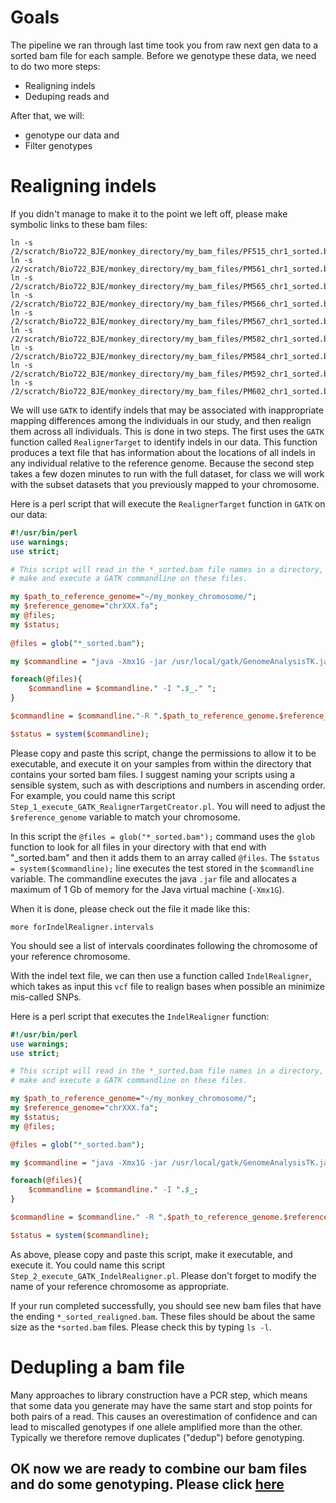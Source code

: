 # Goals

The pipeline we ran through last time took you from raw next gen data to a sorted bam file for each sample. Before we genotype these data, we need to do two more steps:

* Realigning indels
* Deduping reads and


After that, we will:
* genotype our data and
* Filter genotypes

# Realigning indels

If you didn't manage to make it to the point we left off, please make symbolic links to these bam files:
```
ln -s /2/scratch/Bio722_BJE/monkey_directory/my_bam_files/PF515_chr1_sorted.bam
ln -s /2/scratch/Bio722_BJE/monkey_directory/my_bam_files/PM561_chr1_sorted.bam
ln -s /2/scratch/Bio722_BJE/monkey_directory/my_bam_files/PM565_chr1_sorted.bam
ln -s /2/scratch/Bio722_BJE/monkey_directory/my_bam_files/PM566_chr1_sorted.bam
ln -s /2/scratch/Bio722_BJE/monkey_directory/my_bam_files/PM567_chr1_sorted.bam
ln -s /2/scratch/Bio722_BJE/monkey_directory/my_bam_files/PM582_chr1_sorted.bam
ln -s /2/scratch/Bio722_BJE/monkey_directory/my_bam_files/PM584_chr1_sorted.bam
ln -s /2/scratch/Bio722_BJE/monkey_directory/my_bam_files/PM592_chr1_sorted.bam
ln -s /2/scratch/Bio722_BJE/monkey_directory/my_bam_files/PM602_chr1_sorted.bam
```

We will use `GATK` to identify indels that may be associated with inappropriate mapping differences among the individuals in our study, and then realign them across all individuals. This is done in two steps.  The first uses the `GATK` function called `RealignerTarget` to identify indels in our data. This function produces a text file that has information about the locations of all indels in any individual relative to the reference genome. Because the second step takes a few dozen minutes to run with the full dataset, for class we will work with the subset datasets that you previously mapped to your chromosome.

Here is a perl script that will execute the `RealignerTarget` function in `GATK` on our data:

```perl
#!/usr/bin/perl
use warnings;
use strict;

# This script will read in the *_sorted.bam file names in a directory, and 
# make and execute a GATK commandline on these files.  

my $path_to_reference_genome="~/my_monkey_chromosome/";
my $reference_genome="chrXXX.fa";
my @files;
my $status;
   
@files = glob("*_sorted.bam");

my $commandline = "java -Xmx1G -jar /usr/local/gatk/GenomeAnalysisTK.jar -T RealignerTargetCreator ";

foreach(@files){
    $commandline = $commandline." -I ".$_." ";
}

$commandline = $commandline."-R ".$path_to_reference_genome.$reference_genome." -o forIndelRealigner.intervals";

$status = system($commandline);
```

Please copy and paste this script, change the permissions to allow it to be executable, and execute it on your samples from within the directory that contains your sorted bam files. I suggest naming your scripts using a sensible system, such as with descriptions and numbers in ascending order.  For example, you could name this script `Step_1_execute_GATK_RealignerTargetCreator.pl`. You will need to adjust the `$reference_genome` variable to match your chromosome.

In this script the `@files = glob("*_sorted.bam");` command uses the `glob` function to look for all files in your directory with that end with "_sorted.bam" and then it adds them to an array called `@files`. The `$status = system($commandline);` line executes the test stored in the `$commandline` variable. The commandline executes the java `.jar` file and allocates a maximum of 1 Gb of memory for the Java virtual machine (`-Xmx1G`).

When it is done, please check out the file it made like this:

`more forIndelRealigner.intervals`

You should see a list of intervals coordinates following the chromosome of your reference chromosome.

With the indel text file, we can then use a function called `IndelRealigner`, which takes as input this `vcf` file to realign bases when possible an minimize mis-called SNPs.

Here is a perl script that executes the `IndelRealigner` function:

```perl
#!/usr/bin/perl                                                                                                                      
use warnings;
use strict;

# This script will read in the *_sorted.bam file names in a directory, and                                                           
# make and execute a GATK commandline on these files.                                                                                

my $path_to_reference_genome="~/my_monkey_chromosome/";
my $reference_genome="chrXXX.fa";
my $status;
my @files;

@files = glob("*_sorted.bam");

my $commandline = "java -Xmx1G -jar /usr/local/gatk/GenomeAnalysisTK.jar -T IndelRealigner ";

foreach(@files){
    $commandline = $commandline." -I ".$_;
}

$commandline = $commandline." -R ".$path_to_reference_genome.$reference_genome." --targetIntervals forIndelRealigner.intervals --nWayOut _realigned.bam";

$status = system($commandline);

```

As above, please copy and paste this script, make it executable, and execute it. You could name this script `Step_2_execute_GATK_IndelRealigner.pl`. Please don't forget to modify the name of your reference chromosome as appropriate.

If your run completed successfully, you should see new bam files that have the ending `*_sorted_realigned.bam`. These files should be about the same size as the `*sorted.bam` files.  Please check this by typing `ls -l`.


# Dedupling a bam file

Many approaches to library construction have a PCR step, which means that some data you generate may have the same start and stop points for both pairs of a read.  This causes an overestimation of confidence and can lead to miscalled genotypes if one allele amplified more than the other.  Typically we therefore remove duplicates ("dedup") before genotyping. 



## OK now we are ready to combine our bam files and do some genotyping. Please click [here](https://github.com/evansbenj/BIO722.md/blob/main/5_genotyping.md)
